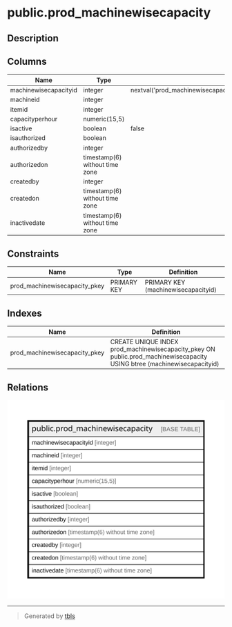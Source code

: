 # public.prod_machinewisecapacity

## Description

## Columns

| Name | Type | Default | Nullable | Children | Parents | Comment |
| ---- | ---- | ------- | -------- | -------- | ------- | ------- |
| machinewisecapacityid | integer | nextval('prod_machinewisecapacity_machinewisecapacityid_seq'::regclass) | false |  |  |  |
| machineid | integer |  | true |  |  |  |
| itemid | integer |  | true |  |  |  |
| capacityperhour | numeric(15,5) |  | true |  |  |  |
| isactive | boolean | false | true |  |  |  |
| isauthorized | boolean |  | true |  |  |  |
| authorizedby | integer |  | true |  |  |  |
| authorizedon | timestamp(6) without time zone |  | true |  |  |  |
| createdby | integer |  | true |  |  |  |
| createdon | timestamp(6) without time zone |  | true |  |  |  |
| inactivedate | timestamp(6) without time zone |  | true |  |  |  |

## Constraints

| Name | Type | Definition |
| ---- | ---- | ---------- |
| prod_machinewisecapacity_pkey | PRIMARY KEY | PRIMARY KEY (machinewisecapacityid) |

## Indexes

| Name | Definition |
| ---- | ---------- |
| prod_machinewisecapacity_pkey | CREATE UNIQUE INDEX prod_machinewisecapacity_pkey ON public.prod_machinewisecapacity USING btree (machinewisecapacityid) |

## Relations

![er](public.prod_machinewisecapacity.svg)

---

> Generated by [tbls](https://github.com/k1LoW/tbls)
